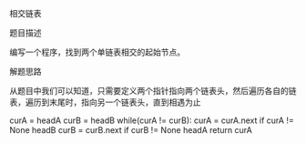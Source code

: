 相交链表

题目描述

编写一个程序，找到两个单链表相交的起始节点。

解题思路

从题目中我们可以知道，只需要定义两个指针指向两个链表头，然后遍历各自的链表，遍历到末尾时，指向另一个链表头，直到相遇为止

curA = headA
curB = headB
while(curA != curB):
	curA = curA.next if curA != None headB
	curB = curB.next if curB != None headA
return curA
  
